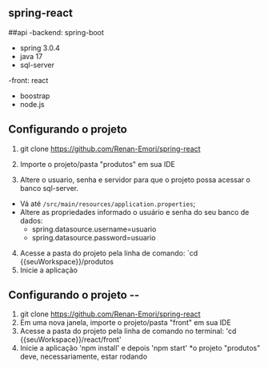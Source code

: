 ## spring-react
##api 
-backend: spring-boot
+ spring 3.0.4
+ java 17
+ sql-server
 
-front: react 
+  boostrap 
+  node.js

## Configurando o projeto

1) git clone https://github.com/Renan-Emori/spring-react

2) Importe o projeto/pasta "produtos" em sua IDE

3) Altere o usuario, senha e servidor para que o projeto possa acessar o banco sql-server. 
  * Vá até `/src/main/resources/application.properties`;
  * Altere as propriedades informado o usuário e senha do seu banco de dados: 
    - spring.datasource.username=usuario
    - spring.datasource.password=usuario
    
4) Acesse a pasta do projeto pela linha de comando: `cd {{seuWorkspace}}/produtos
5) Inicie a aplicação

## Configurando o projeto -- 

1) git clone https://github.com/Renan-Emori/spring-react
2) Em uma nova janela, importe o projeto/pasta "front" em sua IDE
3) Acesse a pasta do projeto pela linha de comando no terminal: 'cd {{seuWorkspace}}/react/front'
5) Inicie a aplicação 'npm install' e depois 'npm start'
*o projeto "produtos" deve, necessariamente, estar rodando
